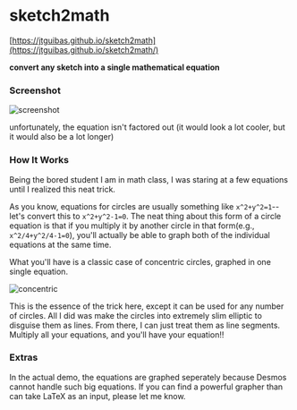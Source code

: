 # sketch2math
[https://jtguibas.github.io/sketch2math](https://jtguibas.github.io/sketch2math/)

**convert any sketch into a single mathematical equation**

### Screenshot
![screenshot](https://i.imgur.com/F1bohSX.jpg)

unfortunately, the equation isn't factored out (it would look a lot cooler, but it would also be a lot longer)

### How It Works

Being the bored student I am in math class, I was staring at a few equations until I realized this neat trick.

As you know, equations for circles are usually something like `x^2+y^2=1`--let's convert this to `x^2+y^2-1=0`. The neat thing about this form of a circle equation is that if you multiply it by another circle in that form(e.g., `x^2/4+y^2/4-1=0`), you'll actually be able to graph both of the individual equations at the same time. 

What you'll have is a classic case of concentric circles, graphed in one single equation.

![concentric](https://i.imgur.com/uWlpAJS.png)

This is the essence of the trick here, except it can be used for any number of circles. All I did was make the circles into extremely slim elliptic to disguise them as lines. From there, I can just treat them as line segments. Multiply all your equations, and you'll have your equation!!


### Extras

In the actual demo, the equations are graphed seperately because Desmos cannot handle such big equations. If you can find a powerful grapher than can take LaTeX as an input, please let me know.









